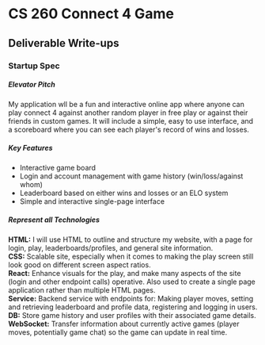 # CS 260 Connect 4 Game

## Deliverable Write-ups

### Startup Spec

##### Elevator Pitch
My application wll be a fun and interactive online app where anyone can play connect 4 against another random player in free play or against their friends in custom games. It will include a simple, easy to use interface, and a scoreboard where you can see each player's record of wins and losses.

##### Key Features
- Interactive game board
- Login and account management with game history (win/loss/against whom)
- Leaderboard based on either wins and losses or an ELO system
- Simple and interactive single-page interface

##### Represent all Technologies
**HTML:** I will use HTML to outline and structure my website, with a page for login, play, leaderboards/profiles, and general site information.\
**CSS:** Scalable site, especially when it comes to making the play screen still look good on different screen aspect ratios.\
**React:** Enhance visuals for the play, and make many aspects of the site (login and other endpoint calls) operative. Also used to create a single page application rather than multiple HTML pages.\
**Service:** Backend service with endpoints for: Making player moves, setting and retrieving leaderboard and profile data, registering and logging in users.\
**DB:** Store game history and user profiles with their associated game details.\
**WebSocket:** Transfer information about currently active games (player moves, potentially game chat) so the game can update in real time.
